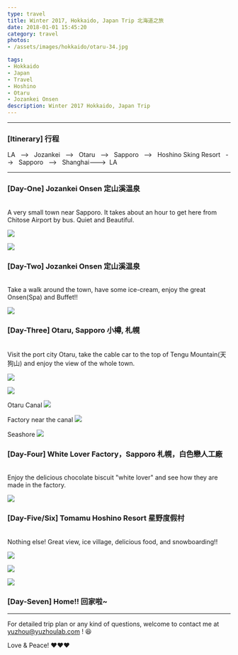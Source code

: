 ```yaml
---
type: travel
title: Winter 2017, Hokkaido, Japan Trip 北海道之旅
date: 2018-01-01 15:45:20
category: travel
photos:
- /assets/images/hokkaido/otaru-34.jpg

tags:
- Hokkaido
- Japan
- Travel
- Hoshino
- Otaru
- Jozankei Onsen
description: Winter 2017 Hokkaido, Japan Trip
---
```


  

---

### [Itinerary] 行程
LA &nbsp; --> &nbsp; Jozankei &nbsp; --> &nbsp; Otaru &nbsp; --> &nbsp; Sapporo &nbsp; --> &nbsp; Hoshino Sking Resort &nbsp; --> &nbsp; Sapporo &nbsp; --> &nbsp; Shanghai---> &nbsp;LA

---
<!-- more -->

### [Day-One] Jozankei Onsen 定山溪温泉
<br>
A very small town near Sapporo. It takes about an hour to get here from Chitose Airport by bus. Quiet and Beautiful.

![](/assets/images/hokkaido/定山溪-1.jpg)

![](/assets/images/hokkaido/定山溪-12.jpg)

### [Day-Two] Jozankei Onsen 定山溪温泉
<br>
Take a walk around the town, have some ice-cream, enjoy the great Onsen(Spa) and Buffet!!

![](/assets/images/hokkaido/IMG_1849.JPG)

### [Day-Three] Otaru, Sapporo 小樽, 札幌
<br>
Visit the port city Otaru, take the cable car to the top of Tengu Mountain(天狗山) and enjoy the view of the whole town. 

![](/assets/images/hokkaido/IMG_1845.JPG)

![](/assets/images/hokkaido/tengu.jpg)

Otaru Canal
![](/assets/images/hokkaido/otaru-34.jpg)

Factory near the canal
![](/assets/images/hokkaido/小樽-38.jpg)

Seashore
![](/assets/images/hokkaido/小樽-44.jpg)

### [Day-Four] White Lover Factory，Sapporo 札幌，白色戀人工廠
<br> 
Enjoy the delicious chocolate biscuit "white lover" and see how they are made in the factory. 

![](/assets/images/hokkaido/white.JPG)

### [Day-Five/Six] Tomamu Hoshino Resort 星野度假村
<br> 
Nothing else! Great view, ice village, delicious food, and snowboarding!!

![](/assets/images/hokkaido/IMG_1823.JPG)

![](/assets/images/hokkaido/IMG_1840.JPG)

![](/assets/images/hokkaido/IMG_1837.JPG)

### [Day-Seven] Home!! 回家啦~

---

For detailed trip plan or any kind of questions, welcome to contact me at yuzhou@yuzhoulab.com ! :satisfied:


Love & Peace! :heart::heart::heart:


